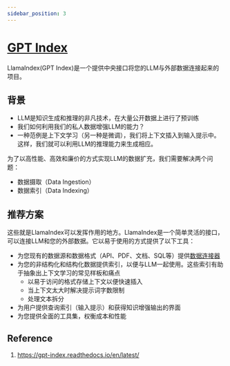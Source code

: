 ```yaml
---
sidebar_position: 3
---
```

# [GPT Index](https://gpt-index.readthedocs.io/en/latest/)
LlamaIndex(GPT Index)是一个提供中央接口将您的LLM与外部数据连接起来的项目。

## 背景
- LLM是知识生成和推理的非凡技术，在大量公开数据上进行了预训练
- 我们如何利用我们的私人数据增强LLM的能力？
- 一种范例是上下文学习（另一种是微调），我们将上下文插入到输入提示中。这样，我们就可以利用LLM的推理能力来生成相应。

为了以高性能、高效和廉价的方式实现LLM的数据扩充，我们需要解决两个问题：
- 数据摄取（Data Ingestion）
- 数据索引（Data Indexing）

## 推荐方案
这些就是LlamaIndex可以发挥作用的地方。LlamaIndex是一个简单灵活的接口，可以连接LLM和您的外部数据。它以易于使用的方式提供了以下工具：

- 为您现有的数据源和数据格式（API、PDF、文档、SQL等）提供[数据连接器](https://llamahub.ai/)
- 为您的非结构化和结构化数据提供索引，以便与LLM一起使用。这些索引有助于抽象出上下文学习的常见样板和痛点
    - 以易于访问的格式存储上下文以便快速插入
    - 当上下文太大时解决提示词字数限制
    - 处理文本拆分
- 为用户提供查询索引（输入提示）和获得知识增强输出的界面
- 为您提供全面的工具集，权衡成本和性能

## Reference
1. https://gpt-index.readthedocs.io/en/latest/